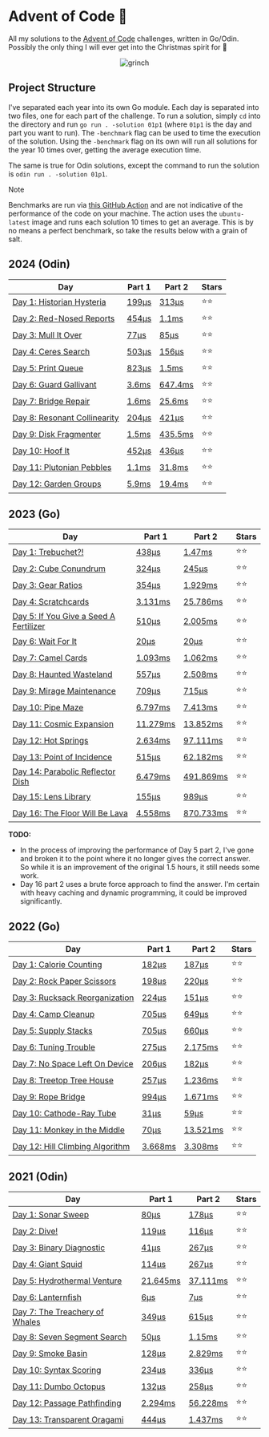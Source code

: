# Advent of Code 📆

All my solutions to the [Advent of Code](https://adventofcode.com/) challenges, written in Go/Odin. Possibly the only thing I will ever get into the Christmas spirit for 🎄

<p align="center">
  <img alt="grinch" src="https://github.com/scottmckendry/AoC/assets/39483124/def61fe9-d27c-4440-b033-4fb7630306e0"/>
</p>

## Project Structure

I've separated each year into its own Go module. Each day is separated into two files, one for each part of the challenge. To run a solution, simply `cd` into the directory and run `go run . -solution 01p1` (where `01p1` is the day and part you want to run).
The `-benchmark` flag can be used to time the execution of the solution. Using the `-benchmark` flag on its own will run all solutions for the year 10 times over, getting the average execution time.

The same is true for Odin solutions, except the command to run the solution is `odin run . -solution 01p1`.

> [!NOTE]
> Benchmarks are run via [this GitHub Action](https://github.com/scottmckendry/aoc/actions/workflows/CI.yml) and are not indicative of the performance of the code on your machine.
> The action uses the `ubuntu-latest` image and runs each solution 10 times to get an average. This is by no means a perfect benchmark, so take the results below with a grain of salt.

## 2024 (Odin)

<!-- 2024TableStart -->
| Day | Part 1 | Part 2 | Stars |
| --- | --- | --- | --- |
| [Day 1: Historian Hysteria](https://adventofcode.com/2024/day/1) | [199µs](2024/01p1.odin) | [313µs](2024/01p2.odin) | ⭐⭐ |
| [Day 2: Red-Nosed Reports](https://adventofcode.com/2024/day/2) | [454µs](2024/02p1.odin) | [1.1ms](2024/02p2.odin) | ⭐⭐ |
| [Day 3: Mull It Over](https://adventofcode.com/2024/day/3) | [77µs](2024/03p1.odin) | [85µs](2024/03p2.odin) | ⭐⭐ |
| [Day 4: Ceres Search](https://adventofcode.com/2024/day/4) | [503µs](2024/04p1.odin) | [156µs](2024/04p2.odin) | ⭐⭐ |
| [Day 5: Print Queue](https://adventofcode.com/2024/day/5) | [823µs](2024/05p1.odin) | [1.5ms](2024/05p2.odin) | ⭐⭐ |
| [Day 6: Guard Gallivant](https://adventofcode.com/2024/day/6) | [3.6ms](2024/06p1.odin) | [647.4ms](2024/06p2.odin) | ⭐⭐ |
| [Day 7: Bridge Repair](https://adventofcode.com/2024/day/7) | [1.6ms](2024/07p1.odin) | [25.6ms](2024/07p2.odin) | ⭐⭐ |
| [Day 8: Resonant Collinearity](https://adventofcode.com/2024/day/8) | [204µs](2024/08p1.odin) | [421µs](2024/08p2.odin) | ⭐⭐ |
| [Day 9: Disk Fragmenter](https://adventofcode.com/2024/day/9) | [1.5ms](2024/09p1.odin) | [435.5ms](2024/09p2.odin) | ⭐⭐ |
| [Day 10: Hoof It](https://adventofcode.com/2024/day/10) | [452µs](2024/10p1.odin) | [436µs](2024/10p2.odin) | ⭐⭐ |
| [Day 11: Plutonian Pebbles](https://adventofcode.com/2024/day/11) | [1.1ms](2024/11p1.odin) | [31.8ms](2024/11p2.odin) | ⭐⭐ |
| [Day 12: Garden Groups](https://adventofcode.com/2024/day/12) | [5.9ms](2024/12p1.odin) | [19.4ms](2024/12p2.odin) | ⭐⭐ |
<!-- 2024TableEnd -->

## 2023 (Go)

<!-- 2023TableStart -->
| Day | Part 1 | Part 2 | Stars |
| --- | --- | --- | --- |
| [Day 1: Trebuchet?!](https://adventofcode.com/2023/day/1) | [438µs](2023/01p1.go) | [1.47ms](2023/01p2.go) | ⭐⭐ |
| [Day 2: Cube Conundrum](https://adventofcode.com/2023/day/2) | [324µs](2023/02p1.go) | [245µs](2023/02p2.go) | ⭐⭐ |
| [Day 3: Gear Ratios](https://adventofcode.com/2023/day/3) | [354µs](2023/03p1.go) | [1.929ms](2023/03p2.go) | ⭐⭐ |
| [Day 4: Scratchcards](https://adventofcode.com/2023/day/4) | [3.131ms](2023/04p1.go) | [25.786ms](2023/04p2.go) | ⭐⭐ |
| [Day 5: If You Give a Seed A Fertilizer](https://adventofcode.com/2023/day/5) | [510µs](2023/05p1.go) | [2.005ms](2023/05p2.go) | ⭐⭐ |
| [Day 6: Wait For It](https://adventofcode.com/2023/day/6) | [20µs](2023/06p1.go) | [20µs](2023/06p2.go) | ⭐⭐ |
| [Day 7: Camel Cards](https://adventofcode.com/2023/day/7) | [1.093ms](2023/07p1.go) | [1.062ms](2023/07p2.go) | ⭐⭐ |
| [Day 8: Haunted Wasteland](https://adventofcode.com/2023/day/8) | [557µs](2023/08p1.go) | [2.508ms](2023/08p2.go) | ⭐⭐ |
| [Day 9: Mirage Maintenance](https://adventofcode.com/2023/day/9) | [709µs](2023/09p1.go) | [715µs](2023/09p2.go) | ⭐⭐ |
| [Day 10: Pipe Maze](https://adventofcode.com/2023/day/10) | [6.797ms](2023/10p1.go) | [7.413ms](2023/10p2.go) | ⭐⭐ |
| [Day 11: Cosmic Expansion](https://adventofcode.com/2023/day/11) | [11.279ms](2023/11p1.go) | [13.852ms](2023/11p2.go) | ⭐⭐ |
| [Day 12: Hot Springs](https://adventofcode.com/2023/day/12) | [2.634ms](2023/12p1.go) | [97.111ms](2023/12p2.go) | ⭐⭐ |
| [Day 13: Point of Incidence](https://adventofcode.com/2023/day/13) | [515µs](2023/13p1.go) | [62.182ms](2023/13p2.go) | ⭐⭐ |
| [Day 14: Parabolic Reflector Dish](https://adventofcode.com/2023/day/14) | [6.479ms](2023/14p1.go) | [491.869ms](2023/14p2.go) | ⭐⭐ |
| [Day 15: Lens Library](https://adventofcode.com/2023/day/15) | [155µs](2023/15p1.go) | [989µs](2023/15p2.go) | ⭐⭐ |
| [Day 16: The Floor Will Be Lava](https://adventofcode.com/2023/day/16) | [4.558ms](2023/16p1.go) | [870.733ms](2023/16p2.go) | ⭐⭐ |

<!-- 2023TableEnd -->

**TODO:**

-   In the process of improving the performance of Day 5 part 2, I've gone and broken it to the point where it no longer gives the correct answer. So while it is an improvement of the original 1.5 hours, it still needs some work.
-   Day 16 part 2 uses a brute force approach to find the answer. I'm certain with heavy caching and dynamic programming, it could be improved significantly.

## 2022 (Go)

<!-- 2022TableStart -->
| Day | Part 1 | Part 2 | Stars |
| --- | --- | --- | --- |
| [Day 1: Calorie Counting](https://adventofcode.com/2022/day/1) | [182µs](2022/01p1.go) | [187µs](2022/01p2.go) | ⭐⭐ |
| [Day 2: Rock Paper Scissors](https://adventofcode.com/2022/day/2) | [198µs](2022/02p1.go) | [220µs](2022/02p2.go) | ⭐⭐ |
| [Day 3: Rucksack Reorganization](https://adventofcode.com/2022/day/3) | [224µs](2022/03p1.go) | [151µs](2022/03p2.go) | ⭐⭐ |
| [Day 4: Camp Cleanup](https://adventofcode.com/2022/day/4) | [705µs](2022/04p1.go) | [649µs](2022/04p2.go) | ⭐⭐ |
| [Day 5: Supply Stacks](https://adventofcode.com/2022/day/5) | [705µs](2022/05p1.go) | [660µs](2022/05p2.go) | ⭐⭐ |
| [Day 6: Tuning Trouble](https://adventofcode.com/2022/day/6) | [275µs](2022/06p1.go) | [2.175ms](2022/06p2.go) | ⭐⭐ |
| [Day 7: No Space Left On Device](https://adventofcode.com/2022/day/7) | [206µs](2022/07p1.go) | [182µs](2022/07p2.go) | ⭐⭐ |
| [Day 8: Treetop Tree House](https://adventofcode.com/2022/day/8) | [257µs](2022/08p1.go) | [1.236ms](2022/08p2.go) | ⭐⭐ |
| [Day 9: Rope Bridge](https://adventofcode.com/2022/day/9) | [994µs](2022/09p1.go) | [1.671ms](2022/09p2.go) | ⭐⭐ |
| [Day 10: Cathode-Ray Tube](https://adventofcode.com/2022/day/10) | [31µs](2022/10p1.go) | [59µs](2022/10p2.go) | ⭐⭐ |
| [Day 11: Monkey in the Middle](https://adventofcode.com/2022/day/11) | [70µs](2022/11p1.go) | [13.521ms](2022/11p2.go) | ⭐⭐ |
| [Day 12: Hill Climbing Algorithm](https://adventofcode.com/2022/day/12) | [3.668ms](2022/12p1.go) | [3.308ms](2022/12p2.go) | ⭐⭐ |

<!-- 2022TableEnd -->

## 2021 (Odin)

<!-- 2021TableStart -->
| Day | Part 1 | Part 2 | Stars |
| --- | --- | --- | --- |
| [Day 1: Sonar Sweep](https://adventofcode.com/2021/day/1) | [80µs](2021/01p1.odin) | [178µs](2021/01p2.odin) | ⭐⭐ |
| [Day 2: Dive!](https://adventofcode.com/2021/day/2) | [119µs](2021/02p1.odin) | [116µs](2021/02p2.odin) | ⭐⭐ |
| [Day 3: Binary Diagnostic](https://adventofcode.com/2021/day/3) | [41µs](2021/03p1.odin) | [267µs](2021/03p2.odin) | ⭐⭐ |
| [Day 4: Giant Squid](https://adventofcode.com/2021/day/4) | [114µs](2021/04p1.odin) | [267µs](2021/04p2.odin) | ⭐⭐ |
| [Day 5: Hydrothermal Venture](https://adventofcode.com/2021/day/5) | [21.645ms](2021/05p1.odin) | [37.111ms](2021/05p2.odin) | ⭐⭐ |
| [Day 6: Lanternfish](https://adventofcode.com/2021/day/6) | [6µs](2021/06p1.odin) | [7µs](2021/06p2.odin) | ⭐⭐ |
| [Day 7: The Treachery of Whales](https://adventofcode.com/2021/day/7) | [349µs](2021/07p1.odin) | [615µs](2021/07p2.odin) | ⭐⭐ |
| [Day 8: Seven Segment Search](https://adventofcode.com/2021/day/8) | [50µs](2021/08p1.odin) | [1.15ms](2021/08p2.odin) | ⭐⭐ |
| [Day 9: Smoke Basin](https://adventofcode.com/2021/day/9) | [128µs](2021/09p1.odin) | [2.829ms](2021/09p2.odin) | ⭐⭐ |
| [Day 10: Syntax Scoring](https://adventofcode.com/2021/day/10) | [234µs](2021/10p1.odin) | [336µs](2021/10p2.odin) | ⭐⭐ |
| [Day 11: Dumbo Octopus](https://adventofcode.com/2021/day/11) | [132µs](2021/11p1.odin) | [258µs](2021/11p2.odin) | ⭐⭐ |
| [Day 12: Passage Pathfinding](https://adventofcode.com/2021/day/12) | [2.294ms](2021/12p1.odin) | [56.228ms](2021/12p2.odin) | ⭐⭐ |
| [Day 13: Transparent Oragami](https://adventofcode.com/2021/day/13) | [444µs](2021/13p1.odin) | [1.437ms](2021/13p2.odin) | ⭐⭐ |
<!-- 2021TableEnd -->
